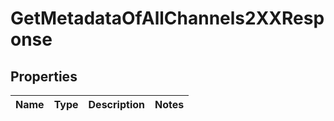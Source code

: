 

# GetMetadataOfAllChannels2XXResponse


## Properties

| Name | Type | Description | Notes |
|------------ | ------------- | ------------- | -------------|



